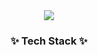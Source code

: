 <!--타이틀 부분-->
<div align="center">
  <img src="https://capsule-render.vercel.app/api?type=Waving&height=150&color=FFFBE9&text=Kim%20JungIL&fontColor=4F5170&fontSize=50" />
</div>


<!--내용 부분-->
<h3 align="center">✨ Tech Stack ✨</h3>
<div align="center">
</div>

